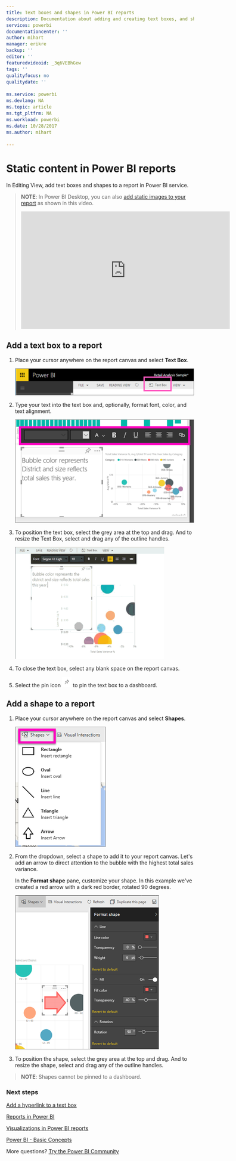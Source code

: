 ```yaml
---
title: Text boxes and shapes in Power BI reports
description: Documentation about adding and creating text boxes, and shapes in a report using Microsoft Power BI service.
services: powerbi
documentationcenter: ''
author: mihart
manager: erikre
backup: ''
editor: ''
featuredvideoid: _3q6VEBhGew
tags: ''
qualityfocus: no
qualitydate: ''

ms.service: powerbi
ms.devlang: NA
ms.topic: article
ms.tgt_pltfrm: NA
ms.workload: powerbi
ms.date: 10/28/2017
ms.author: mihart

---
```

# Static content in Power BI reports
In Editing View, add text boxes and shapes to a report in Power BI service. 

> **NOTE**: In Power BI Desktop, you can also [add static images to your report](powerbi-learning-3-10-create-shapes-images.md) as shown in this video.
> 
> <iframe width="560" height="315" src="https://www.youtube.com/embed/_3q6VEBhGew" frameborder="0" allowfullscreen></iframe>
> 
> 

## Add a text box to a report
1. Place your cursor anywhere on the report canvas and select **Text Box**.
   
   ![](media/powerbi-service-text-boxes-in-reports/PBI_textBox.png)
2. Type your text into the text box and, optionally, format font, color, and text alignment. 
   
   ![](media/powerbi-service-text-boxes-in-reports/PBI_textBox2new.png)
3. To position the text box, select the grey area at the top and drag. And to resize the Text Box, select and drag any of the outline handles. 
   
   ![](media/powerbi-service-text-boxes-in-reports/TextBoxSmaller.gif)
4. To close the text box, select any blank space on the report canvas.
5. Select the pin icon  ![](media/powerbi-service-text-boxes-in-reports/PBI_PinTile.png) to pin the text box to a dashboard. 

## Add a shape to a report
1. Place your cursor anywhere on the report canvas and select **Shapes**.
   
   ![](media/powerbi-service-text-boxes-in-reports/power-bi-shapes.png)
2. From the dropdown, select a shape to add it to your report canvas. Let's add an arrow to direct attention to the bubble with the highest total sales variance. 
   
   In the **Format shape** pane, customize your shape. In this example we've created a red arrow with a dark red border, rotated 90 degrees.
   
   ![](media/powerbi-service-text-boxes-in-reports/power-bi-arrrow.png)
3. To position the shape, select the grey area at the top and drag. And to resize the shape, select and drag any of the outline handles. 

> **NOTE**: Shapes cannot be pinned to a dashboard. 
> 
> 

### Next steps
[Add a hyperlink to a text box](powerbi-service-add-a-hyperlink-to-a-text-box.md)

[Reports in Power BI](powerbi-service-reports.md)

[Visualizations in Power BI reports](powerbi-service-visualizations-for-reports.md)

[Power BI - Basic Concepts](powerbi-service-basic-concepts.md)

More questions? [Try the Power BI Community](http://community.powerbi.com/)

